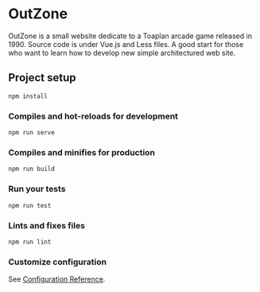 # OutZone

OutZone is a small website dedicate to a Toaplan arcade game released in 1990. Source code is under Vue.js and Less files. A good start for those who want to learn how to develop new simple architectured web site.

## Project setup
```
npm install
```

### Compiles and hot-reloads for development
```
npm run serve
```

### Compiles and minifies for production
```
npm run build
```

### Run your tests
```
npm run test
```

### Lints and fixes files
```
npm run lint
```

### Customize configuration
See [Configuration Reference](https://cli.vuejs.org/config/).
